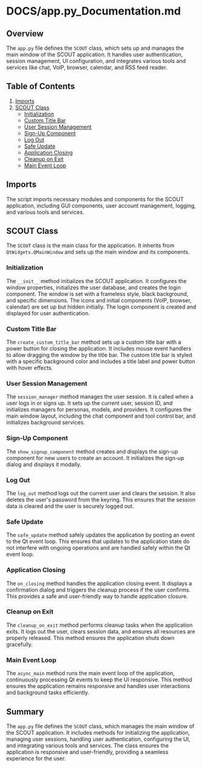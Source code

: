 # DOCS/app.py_Documentation.md

## Overview

The `app.py` file defines the `SCOUT` class, which sets up and manages the main window of the SCOUT application. It handles user authentication, session management, UI configuration, and integrates various tools and services like chat, VoIP, browser, calendar, and RSS feed reader.

## Table of Contents

1. [Imports](#imports)
2. [SCOUT Class](#scout-class)
    - [Initialization](#initialization)
    - [Custom Title Bar](#custom-title-bar)
    - [User Session Management](#user-session-management)
    - [Sign-Up Component](#sign-up-component)
    - [Log Out](#log-out)
    - [Safe Update](#safe-update)
    - [Application Closing](#application-closing)
    - [Cleanup on Exit](#cleanup-on-exit)
    - [Main Event Loop](#main-event-loop)

## Imports

The script imports necessary modules and components for the SCOUT application, including GUI components, user account management, logging, and various tools and services.

## SCOUT Class

The `SCOUT` class is the main class for the application. It inherits from `QtWidgets.QMainWindow` and sets up the main window and its components.

### Initialization

The `__init__` method initializes the SCOUT application. It configures the window properties, initializes the user database, and creates the login component. The window is set with a frameless style, black background, and specific dimensions. The icons and initial components (VoIP, browser, calendar) are set up but hidden initially. The login component is created and displayed for user authentication.

### Custom Title Bar

The `create_custom_title_bar` method sets up a custom title bar with a power button for closing the application. It includes mouse event handlers to allow dragging the window by the title bar. The custom title bar is styled with a specific background color and includes a title label and power button with hover effects.

### User Session Management

The `session_manager` method manages the user session. It is called when a user logs in or signs up. It sets up the current user, session ID, and initializes managers for personas, models, and providers. It configures the main window layout, including the chat component and tool control bar, and initializes background services.

### Sign-Up Component

The `show_signup_component` method creates and displays the sign-up component for new users to create an account. It initializes the sign-up dialog and displays it modally.

### Log Out

The `log_out` method logs out the current user and clears the session. It also deletes the user's password from the keyring. This ensures that the session data is cleared and the user is securely logged out.

### Safe Update

The `safe_update` method safely updates the application by posting an event to the Qt event loop. This ensures that updates to the application state do not interfere with ongoing operations and are handled safely within the Qt event loop.

### Application Closing

The `on_closing` method handles the application closing event. It displays a confirmation dialog and triggers the cleanup process if the user confirms. This provides a safe and user-friendly way to handle application closure.

### Cleanup on Exit

The `cleanup_on_exit` method performs cleanup tasks when the application exits. It logs out the user, clears session data, and ensures all resources are properly released. This method ensures the application shuts down gracefully.

### Main Event Loop

The `async_main` method runs the main event loop of the application, continuously processing Qt events to keep the UI responsive. This method ensures the application remains responsive and handles user interactions and background tasks efficiently.

## Summary

The `app.py` file defines the `SCOUT` class, which manages the main window of the SCOUT application. It includes methods for initializing the application, managing user sessions, handling user authentication, configuring the UI, and integrating various tools and services. The class ensures the application is responsive and user-friendly, providing a seamless experience for the user.